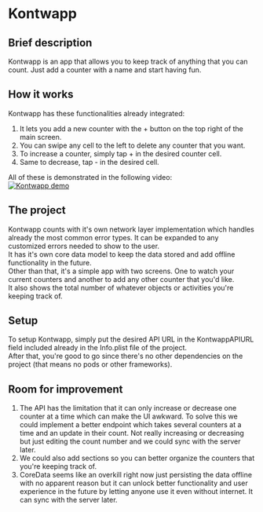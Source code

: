 # Kontwapp

## Brief description
Kontwapp is an app that allows you to keep track of anything that you can count. Just add a counter with a name and start having fun.

## How it works
Kontwapp has these functionalities already integrated:
1. It lets you add a new counter with the + button on the top right of the main screen.
2. You can swipe any cell to the left to delete any counter that you want.
3. To increase a counter, simply tap + in the desired counter cell.
4. Same to decrease, tap - in the desired cell.<br/>

All of these is demonstrated in the following video:<br/>
[![Kontwapp demo](http://img.youtube.com/vi/KKejYXYabz0/0.jpg)](https://www.youtube.com/watch?v=KKejYXYabz0 "Kontwapp demo")

## The project
Kontwapp counts with it's own network layer implementation which handles already the most common error types. It can be expanded to any customized errors needed to show to the user.<br />
It has it's own core data model to keep the data stored and add offline functionality in the future.<br />
Other than that, it's a simple app with two screens. One to watch your current counters and another to add any other counter that you'd like.<br />
It also shows the total number of whatever objects or activities you're keeping track of.

## Setup
To setup Kontwapp, simply put the desired API URL in the KontwappAPIURL field included already in the Info.plist file of the project.<br />
After that, you're good to go since there's no other dependencies on the project (that means no pods or other frameworks). 

## Room for improvement
1. The API has the limitation that it can only increase or decrease one counter at a time which can make the UI awkward. To solve this we could implement a better endpoint which takes several counters at a time and an update in their count. Not really increasing or decreasing but just editing the count number and we could sync with the server later.
2. We could also add sections so you can better organize the counters that you're keeping track of.
3. CoreData seems like an overkill right now just persisting the data offline with no apparent reason but it can unlock better functionality and user experience in the future by letting anyone use it even without internet. It can sync with the server later.
